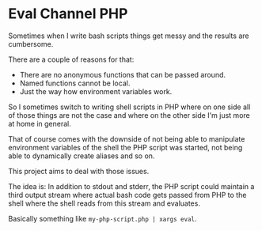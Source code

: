 Eval Channel PHP
================

Sometimes when I write bash scripts things get messy and the
results are cumbersome.

There are a couple of reasons for that:
* There are no anonymous functions that can be passed around.
* Named functions cannot be local.
* Just the way how environment variables work.

So I sometimes switch to writing shell scripts in PHP where on
one side all of those things are not the case and where on the
other side I'm just more at home in general.

That of course comes with the downside of not being able to
manipulate environment variables of the shell the PHP script
was started, not being able to dynamically create aliases
and so on.

This project aims to deal with those issues.

The idea is: In addition to stdout and stderr, the PHP script
could maintain a third output stream where actual bash code
gets passed from PHP to the shell where the shell reads from
this stream and evaluates.

Basically something like `my-php-script.php | xargs eval`.
